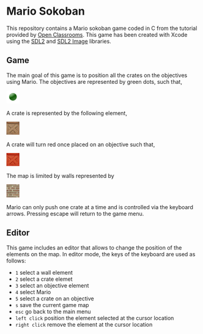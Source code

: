 # Mario Sokoban

This repository contains a Mario sokoban game coded in C from the tutorial provided by [Open Classrooms](https://openclassrooms.com/fr/courses/19980-apprenez-a-programmer-en-c/18709-tp-mario-sokoban). This game has been created with Xcode using the [SDL2](https://www.libsdl.org/index.php) and [SDL2 Image](https://www.libsdl.org/projects/SDL_image/) libraries.

## Game

The main goal of this game is to position all the crates on the objectives using Mario. The objectives are represented by green dots, such that,

![Objective](/Mario_Sokoban/sprites_mario_sokoban/objectif.png)

A crate is represented by the following element,

![Crate](/Mario_Sokoban/sprites_mario_sokoban/caisse.jpg)

A crate will turn red once placed on an objective such that,

![CrateOK](/Mario_Sokoban/sprites_mario_sokoban/caisse_ok.jpg)

The map is limited by walls represented by

![Wall](/Mario_Sokoban/sprites_mario_sokoban/mur.jpg)

Mario can only push one crate at a time and is controlled via the keyboard arrows. Pressing escape will return to the game menu.

## Editor

This game includes an editor that allows to change the position of the elements on the map. In editor mode, the keys of the keyboard are used as follows:

- `1` select a wall element
- `2` select a crate elemet
- `3` select an objective element
- `4` select Mario
- `5` select a crate on an objective
- `s` save the current game map
- `esc` go back to the main menu
- `left click` position the element selected at the cursor location
- `right click` remove the element at the cursor location
